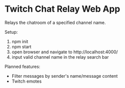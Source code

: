 # Twitch Chat Relay Web App

Relays the chatroom of a specified channel name.

Setup:
1. npm init
2. npm start
3. open browser and navigate to http://localhost:4000/
4. input valid channel name in the relay search bar

Planned features:  
- Filter messages by sender's name/message content
- Twitch emotes
